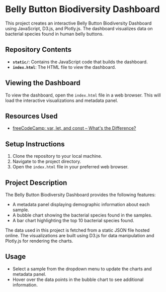 # Belly Button Biodiversity Dashboard

This project creates an interactive Belly Button Biodiversity Dashboard using JavaScript, D3.js, and Plotly.js. The dashboard visualizes data on bacterial species found in human belly buttons.

## Repository Contents

- **`static/`**: Contains the JavaScript code that builds the dashboard.
- **`index.html`**: The HTML file to view the dashboard.

## Viewing the Dashboard

To view the dashboard, open the `index.html` file in a web browser. This will load the interactive visualizations and metadata panel.

## Resources Used

- [freeCodeCamp: var, let, and const – What's the Difference?](https://www.freecodecamp.org/news/var-let-and-const-whats-the-difference/)

## Setup Instructions

1. Clone the repository to your local machine.
2. Navigate to the project directory.
3. Open the `index.html` file in your preferred web browser.

## Project Description

The Belly Button Biodiversity Dashboard provides the following features:
- A metadata panel displaying demographic information about each sample.
- A bubble chart showing the bacterial species found in the samples.
- A bar chart highlighting the top 10 bacterial species found.

The data used in this project is fetched from a static JSON file hosted online. The visualizations are built using D3.js for data manipulation and Plotly.js for rendering the charts.

## Usage

- Select a sample from the dropdown menu to update the charts and metadata panel.
- Hover over the data points in the bubble chart to see additional information.